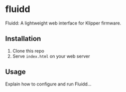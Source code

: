 # fluidd

Fluidd: A lightweight web interface for Klipper firmware.  
## Installation  
1. Clone this repo  
2. Serve `index.html` on your web server  
## Usage  
Explain how to configure and run Fluidd…
